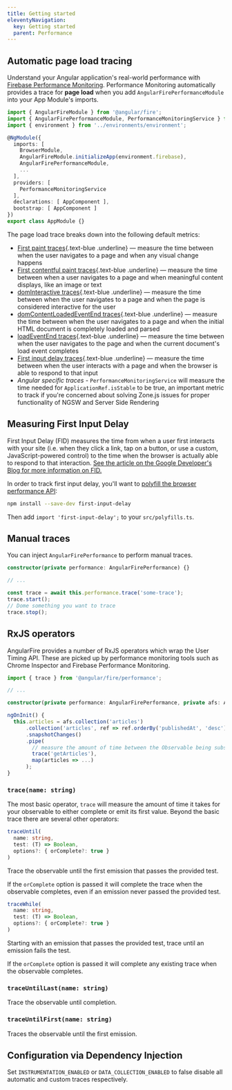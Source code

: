 ```yaml
---
title: Getting started
eleventyNavigation:
  key: Getting started
  parent: Performance
---
```


## Automatic page load tracing

Understand your Angular application's real-world performance with [Firebase Performance Monitoring](https://firebase.google.com/docs/perf-mon). Performance Monitoring automatically provides a trace for **page load** when you add `AngularFirePerformanceModule` into your App Module's imports.

```ts
import { AngularFireModule } from '@angular/fire';
import { AngularFirePerformanceModule, PerformanceMonitoringService } from '@angular/fire/performance';
import { environment } from '../environments/environment';

@NgModule({
  imports: [
    BrowserModule,
    AngularFireModule.initializeApp(environment.firebase),
    AngularFirePerformanceModule,
    ...
  ],
  providers: [
    PerformanceMonitoringService
  ],
  declarations: [ AppComponent ],
  bootstrap: [ AppComponent ]
})
export class AppModule {}
```

The page load trace breaks down into the following default metrics:

* [First paint traces](https://firebase.google.com/docs/perf-mon/automatic-web#first-paint){.text-blue .underline} — measure the time between when the user navigates to a page and when any visual change happens
* [First contentful paint traces](https://firebase.google.com/docs/perf-mon/automatic-web#contentful-paint){.text-blue .underline} — measure the time between when a user navigates to a page and when meaningful content displays, like an image or text
* [domInteractive traces](https://firebase.google.com/docs/perf-mon/automatic-web#domInteractive){.text-blue .underline} — measure the time between when the user navigates to a page and when the page is considered interactive for the user
* [domContentLoadedEventEnd traces](https://firebase.google.com/docs/perf-mon/automatic-web#domContentLoaded){.text-blue .underline} — measure the time between when the user navigates to a page and when the initial HTML document is completely loaded and parsed
* [loadEventEnd traces](https://firebase.google.com/docs/perf-mon/automatic-web#loadEventEnd){.text-blue .underline} — measure the time between when the user navigates to the page and when the current document's load event completes
* [First input delay traces](https://firebase.google.com/docs/perf-mon/automatic-web#input-delay){.text-blue .underline} — measure the time between when the user interacts with a page and when the browser is able to respond to that input
* *Angular specific traces* - `PerformanceMonitoringService` will measure the time needed for `ApplicationRef.isStable` to be true, an important metric to track if you're concerned about solving Zone.js issues for proper functionality of NGSW and Server Side Rendering

## Measuring First Input Delay

First Input Delay (FID) measures the time from when a user first interacts with your site (i.e. when they click a link, tap on a button, or use a custom, JavaScript-powered control) to the time when the browser is actually able to respond to that interaction. [See the article on the Google Developer's Blog for more information on FID.](https://developers.google.com/web/updates/2018/05/first-input-delay)

In order to track first input delay, you'll want to [polyfill the browser performance API](https://github.com/GoogleChromeLabs/first-input-delay):

```bash
npm install --save-dev first-input-delay
```

Then add `import 'first-input-delay';` to your `src/polyfills.ts`.

## Manual traces

You can inject `AngularFirePerformance` to perform manual traces.

```ts
constructor(private performance: AngularFirePerformance) {}

// ...

const trace = await this.performance.trace('some-trace');
trace.start();
// Dome something you want to trace
trace.stop();
```

## RxJS operators

AngularFire provides a number of RxJS operators which wrap the User Timing API. These are picked up by performance monitoring tools such as Chrome Inspector and Firebase Performance Monitoring.

```ts
import { trace } from '@angular/fire/performance';

// ...

constructor(private performance: AngularFirePerformance, private afs: AngularFirestore) {}

ngOnInit() {
  this.articles = afs.collection('articles')
      .collection('articles', ref => ref.orderBy('publishedAt', 'desc'))
      .snapshotChanges()
      .pipe(
        // measure the amount of time between the Observable being subscribed to and first emission (or completion)
        trace('getArticles'),
        map(articles => ...)
      );
}
```

### `trace(name: string)`

The most basic operator, `trace` will measure the amount of time it takes for your observable to either complete or emit its first value. Beyond the basic trace there are several other operators:

```ts
traceUntil(
  name: string,
  test: (T) => Boolean,
  options?: { orComplete?: true }
)
```

Trace the observable until the first emission that passes the provided test.

If the `orComplete` option is passed it will complete the trace when the observable completes, even if an emission never passed the provided test.

```ts
traceWhile(
  name: string,
  test: (T) => Boolean,
  options?: { orComplete?: true }
)
```

Starting with an emission that passes the provided test, trace until an emission fails the test.

If the `orComplete` option is passed it will complete any existing trace when the observable completes.

### `traceUntilLast(name: string)`

Trace the observable until completion.

### `traceUntilFirst(name: string)`

Traces the observable until the first emission.

## Configuration via Dependency Injection

Set `INSTRUMENTATION_ENABLED` or `DATA_COLLECTION_ENABLED` to false disable all automatic and custom traces respectively.
